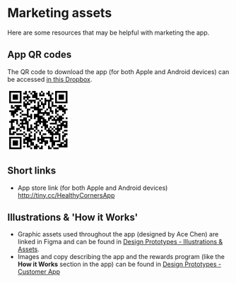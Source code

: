 # Marketing assets

Here are some resources that may be helpful with marketing the app.

## App QR codes
The QR code to download the app (for both Apple and Android devices) can be accessed [in this Dropbox](https://www.dropbox.com/sh/jtxg23dip51wgw3/AAAvDn68JAE490q-nt79FF-Ua?dl=0).

![qr](../assets/marketing/hc_small.png)

## Short links
- App store link (for both Apple and Android devices) <http://tiny.cc/HealthyCornersApp> 

## Illustrations & 'How it Works'
- Graphic assets used throughout the app (designed by Ace Chen) are linked in Figma and can be found in [Design Prototypes - Illustrations & Assets](../design.html#illustrations-assets).
- Images and copy describing the app and the rewards program (like the **How it Works** section in the app) can be found in [Design Prototypes - Customer App](../design.html#customer-app)
